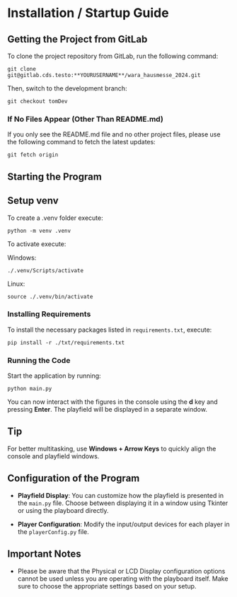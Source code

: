 # Installation / Startup Guide

## Getting the Project from GitLab
To clone the project repository from GitLab, run the following command:
```
git clone git@gitlab.cds.testo:**YOURUSERNAME**/wara_hausmesse_2024.git
```
Then, switch to the development branch:
```
git checkout tomDev
```

### If No Files Appear (Other Than README.md)
If you only see the README.md file and no other project files, please use the following command to fetch the latest updates:
```
git fetch origin
```

## Starting the Program

## Setup venv
To create a .venv folder execute:
```
python -m venv .venv
```
To activate execute:

Windows:
```
./.venv/Scripts/activate
```
Linux:
```
source ./.venv/bin/activate
```
### Installing Requirements
To install the necessary packages listed in `requirements.txt`, execute:
```
pip install -r ./txt/requirements.txt
```

### Running the Code
Start the application by running:
```
python main.py
```
You can now interact with the figures in the console using the **d** key and pressing **Enter**. The playfield will be displayed in a separate window.

## Tip
For better multitasking, use **Windows + Arrow Keys** to quickly align the console and playfield windows.

## Configuration of the Program
- **Playfield Display**: You can customize how the playfield is presented in the `main.py` file. Choose between displaying it in a window using Tkinter or using the playboard directly.
  
- **Player Configuration**: Modify the input/output devices for each player in the `playerConfig.py` file.

## Important Notes
- Please be aware that the Physical or LCD Display configuration options cannot be used unless you are operating with the playboard itself. Make sure to choose the appropriate settings based on your setup. 

